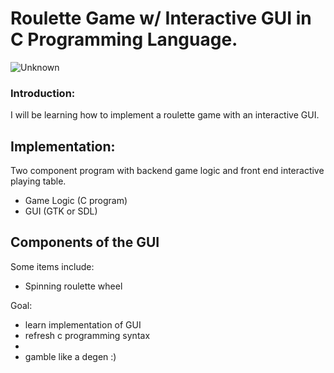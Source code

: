 # Roulette Game w/ Interactive GUI in C Programming Language.

![Unknown](https://github.com/user-attachments/assets/fe11eae8-e3ab-4771-a794-7ddf55f7b254)

### Introduction:
I will be learning how to implement a roulette game with an interactive GUI.

## Implementation:
Two component program with backend game logic and front end interactive playing table.
- Game Logic (C program)
- GUI (GTK or SDL)


## Components of the GUI 
Some items include:
* Spinning roulette wheel

  

Goal: 
- learn implementation of GUI 
- refresh c programming syntax
-
- gamble like a degen :)


